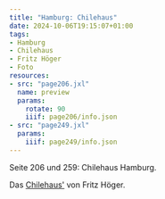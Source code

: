 ```yaml
---
title: "Hamburg: Chilehaus"
date: 2024-10-06T19:15:07+01:00
tags:
- Hamburg
- Chilehaus
- Fritz Höger
- Foto
resources:
- src: "page206.jxl"
  name: preview
  params:
    rotate: 90
    iiif: page206/info.json
- src: "page249.jxl"
  params:
    iiif: page249/info.json
---
```


Seite 206 und 259: Chilehaus Hamburg.
<!--more-->
Das [Chilehaus'](https://de.wikipedia.org/wiki/Chilehaus) von Fritz Höger.
